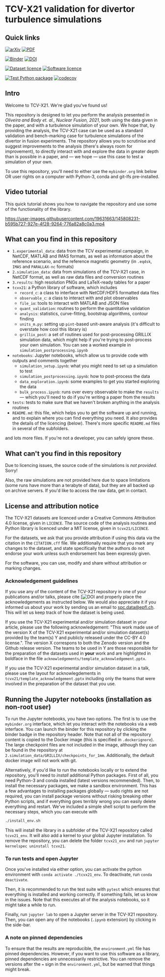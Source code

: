 # TCV-X21 validation for divertor turbulence simulations

## Quick links

<!-- [![Paper](https://img.shields.io/badge/Paper-Nuclear%20Fusion-critical)](https://iopscience.iop.org/journal/0029-5515) -->
[![arXiv](http://img.shields.io/badge/arXiv-arXiv%3A2109.01618-B31B1B.svg)](https://arxiv.org/abs/2109.01618)
[![PDF](https://img.shields.io/badge/PDF-Oliveira%20%26%20Body%20et%20al.%202021-important)](2109.01618.pdf)

[![Binder](https://mybinder.org/badge_logo.svg)](https://mybinder.org/v2/gh/SPCData/TCV-X21/HEAD?labpath=tcv-x21.ipynb)
[![DOI](https://zenodo.org/badge/437798156.svg)](https://zenodo.org/badge/latestdoi/437798156)

[![Dataset licence](https://img.shields.io/badge/Dataset%20License-CC--BY--4.0-brightgreen)](LICENSE)
[![Software licence](https://img.shields.io/badge/Software%20License-MIT-brightgreen)](tcvx21/LICENSE)

[![Test Python package](https://github.com/SPCData/TCV-X21/actions/workflows/test_python_package.yml/badge.svg?branch=main)](https://github.com/SPCData/TCV-X21/actions/workflows/test_python_package.yml)
[![codecov](https://codecov.io/gh/SPCData/TCV-X21/branch/main/graph/badge.svg?token=mPj5fc8EX3)](https://codecov.io/gh/SPCData/TCV-X21)

## Intro

Welcome to TCV-X21. We're glad you've found us!

This repository is designed to let you perform the analysis presented in *Oliveira and Body et. al., Nuclear Fusion, 2021*, both using the data given in the paper, and with a turbulence simulation of your own. We hope that, by providing the analysis, the TCV-X21 case can be used as a standard validation and bench-marking case for turbulence simulations of the divertor in fusion experiments. The repository allows you to scrutinise and suggest improvements to the analysis (there's always room for improvement), to directly interact with and explore the data in greater depth than is possible in a paper, and — we hope — use this case to test a simulation of your own.

To use this repository, you'll need to either use the `mybinder.org` link below OR user rights on a computer with Python-3, conda and git-lfs pre-installed.

## Video tutorial

This quick tutorial shows you how to navigate the repository and use some of the functionality of the library.

https://user-images.githubusercontent.com/19631663/145808231-b595b727-927e-4f28-9264-776a82a8c0a3.mp4

## What can you find in this repository

* `1.experimental_data`: data from the TCV experimental campaign, in NetCDF, MATLAB and IMAS formats, as well as information about the reference scenario, and the reference magnetic geometry (in `.eqdsk`, `IMAS` and `PARALLAX-nc` formats)
* `2.simulation_data`: data from simulations of the TCV-X21 case, in NetCDF format, as well as raw data files and conversion routines
* `3.results`: high resolution PNGs and LaTeX-ready tables for a paper
* `tcvx21`: a Python library of software, which includes
  * `record_c`: a class to interface with NetCDF/HDF5 formatted data files
  * `observable_c`: a class to interact with and plot observables
  * `file_io`: tools to interact with MATLAB and JSON files
  * `quant_validation`: routines to perform the quantitative validation
  * `analysis`: statistics, curve-fitting, bootstrap algorithms, contour finding
  * `units_m.py`: setting up `pint`-based unit-aware analysis (it's difficult to overstate how cool this library is)
  * `grillix_post`: a set of routines used for post-processing GRILLIX simulation data, which might help if you're trying to post-process your own simulation. You can see a worked example in `simulation_postprocessing.ipynb`
* `notebooks`: Jupyter notebooks, which allow us to provide code with outputs and comments together
  * `simulation_setup.ipynb`: what you might need to set up a simulation to test
  * `simulation_postprocessing.ipynb`: how to post-process the data
  * `data_exploration.ipynb`: some examples to get you started exploring the data
  * `bulk_process.ipynb`: runs over every observable to make the `results` — which you'll need to do if you're writing a paper from the results
* `tests`: tests to make sure that we haven't broken anything in the analysis routines
* `README.md`: this file, which helps you to get the software up and running, and to explain where you can find everything you need. It also provides the details of the licencing (below). There's more specific `README.md` files in several of the subfolders.

and lots more files. If you're not a developer, you can safely ignore these.

## What can't you find in this repository

Due to licencing issues, the source code of the simulations is *not provided*. Sorry!

Also, the raw simulations are not provided here due to space limitations (some runs have more than a terabyte of data), but they are all backed up on archive servers. If you'd like to access the raw data, get in contact.

## License and attribution notice

The TCV-X21 datasets are licenced under a Creative Commons Attribution 4.0 license, given in `LICENCE`. The source code of the analysis routines and Python library is licenced under a MIT license, given in `tcvx21/LICENCE`.

For the datasets, we ask that you provide attribution if using this data via the citation in the `CITATION.cff` file. We additionally require that you mark any changes to the dataset, and state specifically that the authors do not endorse your work unless such endorsement has been expressly given.

For the software, you can use, modify and share without attribution or marking changes.


### Acknowledgement guidelines

If you use any of the content of the TCV-X21 repository in one of your publications and/or talks, please cite [![DOI](https://doi.org/10.1088/1741-4326/ac4cde) and properly place the acknowledgements as 
instructed below. We would also appreciate it if you informed us about your work by sending us an email to spc.data@epfl.ch. This will let us keep track of how the dataset is being used.

If you use the TCV-X21 experimental and/or simulation dataset in your article, please use the following acknowledgement: "This work made use of the version X of the TCV-X21 experimental and/or simulation 
dataset(s) provided by the team(s) Y and publicly released under the CC-BY 4.0 license.". The version X correspons to both the Zenodo version and the Github release version. The teams to be used in Y are those 
responsible for the preparation of the datasets used in **your** work and are highlighted in boldface in the file `acknowledgements/template_acknowledgement.pptx`.

If you use the TCV-X21 experimental and/or simulation dataset in a talk, please use the layout for acknowlegdements in `tcvx21/template_acknowledgement.pptx` including only the teams that were involved 
in the preparation of the dataset that you use.


## Running the Jupyter notebooks (installation as non-root user)

To run the Jupyter notebooks, you have two options. The first is to use the `mybinder.org` interface, which let you interact with the notebooks via a web interface. You can launch the binder for this repository by clicking the binder badge in the repository header. Note that not all of the
repository content is copied to the Docker image (this is specified in `.dockerignore`). The large checkpoint files are not
included in the image, although they can be found in the repository at `2.simulation_data/GRILLIX/checkpoints_for_1mm`.
Additionally, the default docker image will not work with git.

Alternatively, if you'd like to run the notebooks locally or to extend the repository, you'll need to *install* additional Python packages. First of all, you need Python-3 and conda installed (latest versions recommended). Then, to install the necessary packages, we make a sandbox environment. This has a few advantages to installing packages globally — sudo rights are not required, you can install package versions without risking breaking other Python scripts, and if everything goes terribly wrong you can easily delete everything and restart. We've included a simple shell script to perform the necessary steps, which you can execute with

```bash
./install_env.sh
```

This will install the library in a subfolder of the TCV-X21 repository called `tcvx21_env`. It will also add a kernel to your global Jupyter installation. To remove the repository, you can delete the folder `tcvx21_env` and run `jupyter kernelspec uninstall tcvx21`.

### To run tests and open Jupyter

Once you've installed via either option, you can activate the python environment with `conda activate ./tcvx21_env`. To deactivate, run `conda deactivate`.

Then, it is recommended to run the test suite with `pytest` which
ensures that everything is installed and working correctly. If something fails, let us know in the issues. Note that this executes all of the analysis notebooks, so it might take a while to run.

Finally, run `jupyter lab` to open a Jupyter server in the TCV-X21 repository. Then, you can open any of the notebooks (`.ipynb` extension) by clicking in the side-bar.

### A note on pinned dependencies

To ensure that the results are reproducible, the `environment.yml` file has pinned dependencies. However, if you want to use
this software as a library, pinned dependencies are unnecessarily restrictive. You can remove the versions after the `=` sign in the `environment.yml`, but be warned that things might break.
